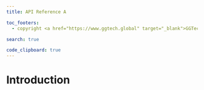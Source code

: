 ```yaml
---
title: API Reference A

toc_footers:
  - copyright <a href="https://www.ggtech.global" target="_blank">GGTech</a> 2021 ©

search: true

code_clipboard: true
---
```


# Introduction


